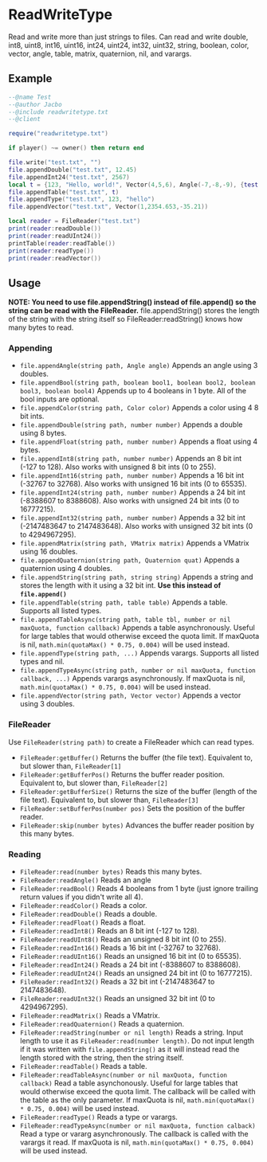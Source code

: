 # ReadWriteType
Read and write more than just strings to files. Can read and write double, int8, uint8, int16, uint16, int24, uint24, int32, uint32, string, boolean, color, vector, angle, table, matrix, quaternion, nil, and varargs.

## Example
```lua
--@name Test
--@author Jacbo
--@include readwritetype.txt
--@client

require("readwritetype.txt")

if player() ~= owner() then return end

file.write("test.txt", "")
file.appendDouble("test.txt", 12.45)
file.appendInt24("test.txt", 2567)
local t = {123, "Hello, world!", Vector(4,5,6), Angle(-7,-8,-9), {test = Quaternion(1,2,3,4), abc = Color(1,2,3,4), Matrix({{1,2,3,4},{5,6,7,8},{9,10,11,12},{13,14,15,16}})}}
file.appendTable("test.txt", t)
file.appendType("test.txt", 123, "hello")
file.appendVector("test.txt", Vector(1,2354.653,-35.21))

local reader = FileReader("test.txt")
print(reader:readDouble())
print(reader:readUInt24())
printTable(reader:readTable())
print(reader:readType())
print(reader:readVector())
```

## Usage
**NOTE: You need to use file.appendString() instead of file.append() so the string can be read with the FileReader.** file.appendString() stores the length of the string with the string itself so FileReader:readString() knows how many bytes to read.  
### Appending
* `file.appendAngle(string path, Angle angle)` Appends an angle using 3 doubles.
* `file.appendBool(string path, boolean bool1, boolean bool2, boolean bool3, boolean bool4)` Appends up to 4 booleans in 1 byte. All of the bool inputs are optional.
* `file.appendColor(string path, Color color)` Appends a color using 4 8 bit ints.
* `file.appendDouble(string path, number number)` Appends a double using 8 bytes.
* `file.appendFloat(string path, number number)` Appends a float using 4 bytes.
* `file.appendInt8(string path, number number)` Appends an 8 bit int (-127 to 128). Also works with unsigned 8 bit ints (0 to 255).
* `file.appendInt16(string path, number number)` Appends a 16 bit int (-32767 to 32768). Also works with unsigned 16 bit ints (0 to 65535).
* `file.appendInt24(string path, number number)` Appends a 24 bit int (-8388607 to 8388608). Also works with unsigned 24 bit ints (0 to 16777215).
* `file.appendInt32(string path, number number)` Appends a 32 bit int (-2147483647 to 2147483648). Also works with unsigned 32 bit ints (0 to 4294967295).
* `file.appendMatrix(string path, VMatrix matrix)` Appends a VMatrix using 16 doubles.
* `file.appendQuaternion(string path, Quaternion quat)` Appends a quaternion using 4 doubles.
* `file.appendString(string path, string string)` Appends a string and stores the length with it using a 32 bit int. **Use this instead of `file.append()`**
* `file.appendTable(string path, table table)` Appends a table. Supports all listed types.
* `file.appendTableAsync(string path, table tbl, number or nil maxQuota, function callback)` Appends a table asynchronously. Useful for large tables that would otherwise exceed the quota limit. If maxQuota is nil, `math.min(quotaMax() * 0.75, 0.004)` will be used instead.
* `file.appendType(string path, ...)` Appends varargs. Supports all listed types and nil.
* `file.appendTypeAsync(string path, number or nil maxQuota, function callback, ...)` Appends varargs asynchronously. If maxQuota is nil, `math.min(quotaMax() * 0.75, 0.004)` will be used instead.
* `file.appendVector(string path, Vector vector)` Appends a vector using 3 doubles.
### FileReader
Use `FileReader(string path)` to create a FileReader which can read types.
* `FileReader:getBuffer()` Returns the buffer (the file text). Equivalent to, but slower than, `FileReader[1]`
* `FileReader:getBufferPos()` Returns the buffer reader position. Equivalent to, but slower than, `FileReader[2]`
* `FileReader:getBufferSize()` Returns the size of the buffer (length of the file text). Equivalent to, but slower than, `FileReader[3]`
* `FileReader:setBufferPos(number pos)` Sets the position of the buffer reader.
* `FileReader:skip(number bytes)` Advances the buffer reader position by this many bytes.
### Reading
* `FileReader:read(number bytes)` Reads this many bytes.
* `FileReader:readAngle()` Reads an angle
* `FileReader:readBool()` Reads 4 booleans from 1 byte (just ignore trailing return values if you didn't write all 4).
* `FileReader:readColor()` Reads a color.
* `FileReader:readDouble()` Reads a double.
* `FileReader:readFloat()` Reads a float.
* `FileReader:readInt8()` Reads an 8 bit int (-127 to 128).
* `FileReader:readUInt8()` Reads an unsigned 8 bit int (0 to 255).
* `FileReader:readInt16()` Reads a 16 bit int (-32767 to 32768).
* `FileReader:readUInt16()` Reads an unsigned 16 bit int (0 to 65535).
* `FileReader:readInt24()` Reads a 24 bit int (-8388607 to 8388608).
* `FileReader:readUInt24()` Reads an unsigned 24 bit int (0 to 16777215).
* `FileReader:readInt32()` Reads a 32 bit int (-2147483647 to 2147483648).
* `FileReader:readUInt32()` Reads an unsigned 32 bit int (0 to 4294967295).
* `FileReader:readMatrix()` Reads a VMatrix.
* `FileReader:readQuaternion()` Reads a quaternion.
* `FileReader:readString(number or nil length)` Reads a string. Input length to use it as `FileReader:read(number length)`. Do not input length if it was written with `file.appendString()` as it will instead read the length stored with the string, then the string itself.
* `FileReader:readTable()` Reads a table.
* `FileReader:readTableAsync(number or nil maxQuota, function callback)` Read a table asynchonously. Useful for large tables that would otherwise exceed the quota limit. The callback will be called with the table as the only parameter. If maxQuota is nil, `math.min(quotaMax() * 0.75, 0.004)` will be used instead.
* `FileReader:readType()` Reads a type or varargs.
* `FileReader:readTypeAsync(number or nil maxQuota, function calback)` Read a type or vararg asynchronously. The callback is called with the varargs it read. If maxQuota is nil, `math.min(quotaMax() * 0.75, 0.004)` will be used instead.
